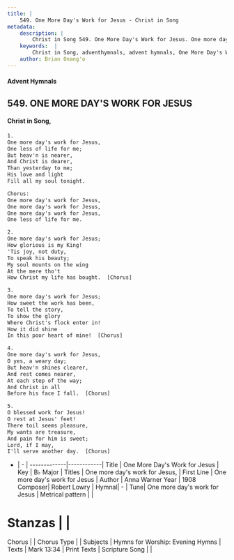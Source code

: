 ```yaml
---
title: |
    549. One More Day's Work for Jesus - Christ in Song
metadata:
    description: |
        Christ in Song 549. One More Day's Work for Jesus. One more day's work for Jesus, One less of life for me; But heav'n is nearer, And Christ is dearer, Than yesterday to me; His love and light Fill all my soul tonight. Chorus: One more day's work for Jesus, One more day's work for Jesus, One more day's work for Jesus, One less of life for me.
    keywords:  |
        Christ in Song, adventhymnals, advent hymnals, One More Day's Work for Jesus, One more day's work for Jesus. One more day's work for Jesus,
    author: Brian Onang'o
---
```


#### Advent Hymnals
## 549. ONE MORE DAY'S WORK FOR JESUS
####  Christ in Song,

```txt
1.
One more day's work for Jesus,
One less of life for me;
But heav'n is nearer,
And Christ is dearer,
Than yesterday to me;
His love and light
Fill all my soul tonight.

Chorus:
One more day's work for Jesus,
One more day's work for Jesus,
One more day's work for Jesus,
One less of life for me.

2.
One more day's work for Jesus;
How glorious is my King!
'Tis joy, not duty,
To speak his beauty;
My soul mounts on the wing
At the mere tho't
How Christ my life has bought.  [Chorus]

3.
One more day's work for Jesus;
How sweet the work has been,
To tell the story,
To show the glory
Where Christ's flock enter in!
How it did shine
In this poor heart of mine!  [Chorus]

4.
One more day's work for Jesus,
O yes, a weary day;
But heav'n shines clearer,
And rest comes nearer,
At each step of the way;
And Christ in all
Before his face I fall.  [Chorus]

5.
O blessed work for Jesus!
O rest at Jesus' feet!
There toil seems pleasure,
My wants are treasure,
And pain for him is sweet;
Lord, if I may,
I'll serve another day.  [Chorus]

```

- |   -  |
-------------|------------|
Title | One More Day's Work for Jesus |
Key | B♭ Major |
Titles | One more day's work for Jesus, |
First Line | One more day's work for Jesus |
Author | Anna Warner
Year | 1908
Composer| Robert Lowry |
Hymnal|  - |
Tune| One more day's work for Jesus |
Metrical pattern | |
# Stanzas |  |
Chorus |  |
Chorus Type |  |
Subjects | Hymns for Worship: Evening Hymns |
Texts | Mark 13:34 |
Print Texts | 
Scripture Song |  |
    
